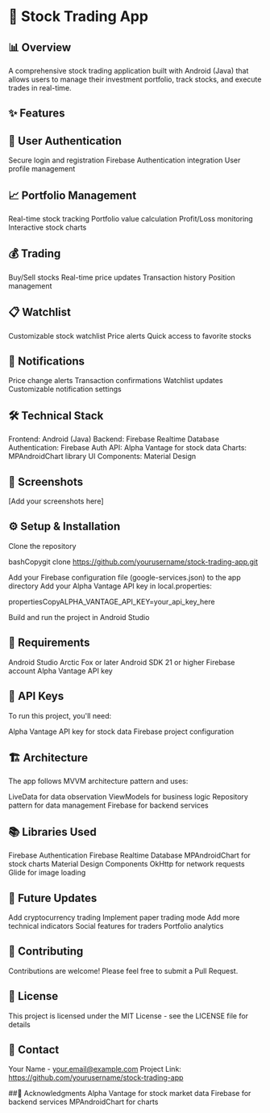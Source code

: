 # 📱 Stock Trading App
## 📊 Overview
A comprehensive stock trading application built with Android (Java) that allows users to manage their investment portfolio, track stocks, and execute trades in real-time.
## ✨ Features

## 🔐 User Authentication

Secure login and registration
Firebase Authentication integration
User profile management


## 📈 Portfolio Management

Real-time stock tracking
Portfolio value calculation
Profit/Loss monitoring
Interactive stock charts


## 💰 Trading

Buy/Sell stocks
Real-time price updates
Transaction history
Position management


## 📋 Watchlist

Customizable stock watchlist
Price alerts
Quick access to favorite stocks


## 🔔 Notifications

Price change alerts
Transaction confirmations
Watchlist updates
Customizable notification settings



## 🛠️ Technical Stack

Frontend: Android (Java)
Backend: Firebase Realtime Database
Authentication: Firebase Auth
API: Alpha Vantage for stock data
Charts: MPAndroidChart library
UI Components: Material Design

## 📱 Screenshots
[Add your screenshots here]

## ⚙️ Setup & Installation

Clone the repository

bashCopygit clone https://github.com/yourusername/stock-trading-app.git

Add your Firebase configuration file (google-services.json) to the app directory
Add your Alpha Vantage API key in local.properties:

propertiesCopyALPHA_VANTAGE_API_KEY=your_api_key_here

Build and run the project in Android Studio

## 📍 Requirements

Android Studio Arctic Fox or later
Android SDK 21 or higher
Firebase account
Alpha Vantage API key

## 🔑 API Keys
To run this project, you'll need:

Alpha Vantage API key for stock data
Firebase project configuration

## 🏗️ Architecture
The app follows MVVM architecture pattern and uses:

LiveData for data observation
ViewModels for business logic
Repository pattern for data management
Firebase for backend services

## 📚 Libraries Used

Firebase Authentication
Firebase Realtime Database
MPAndroidChart for stock charts
Material Design Components
OkHttp for network requests
Glide for image loading

## 🔄 Future Updates

 Add cryptocurrency trading
 Implement paper trading mode
 Add more technical indicators
 Social features for traders
 Portfolio analytics

## 👥 Contributing

Contributions are welcome! Please feel free to submit a Pull Request.

## 📄 License

This project is licensed under the MIT License - see the LICENSE file for details

## 📧 Contact

Your Name - your.email@example.com
Project Link: https://github.com/yourusername/stock-trading-app

##🙏 Acknowledgments
Alpha Vantage for stock market data
Firebase for backend services
MPAndroidChart for charts
